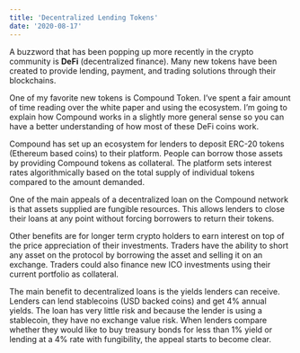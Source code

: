 ```yaml
---
title: 'Decentralized Lending Tokens'
date: '2020-08-17'
---
```


A buzzword that has been popping up more recently in the crypto community is **DeFi** (decentralized finance). Many new tokens have been created to provide lending, payment, and trading solutions through their blockchains.

One of my favorite new tokens is Compound Token. I’ve spent a fair amount of time reading over the white paper and using the ecosystem. I’m going to explain how Compound works in a slightly more general sense so you can have a better understanding of how most of these DeFi coins work.

Compound has set up an ecosystem for lenders to deposit ERC-20 tokens (Ethereum based coins) to their platform. People can borrow those assets by providing Compound tokens as collateral. The platform sets interest rates algorithmically based on the total supply of individual tokens compared to the amount demanded.

One of the main appeals of a decentralized loan on the Compound network is that assets supplied are fungible resources. This allows lenders to close their loans at any point without forcing borrowers to return their tokens.

Other benefits are for longer term crypto holders to earn interest on top of the price appreciation of their investments. Traders have the ability to short any asset on the protocol by borrowing the asset and selling it on an exchange. Traders could also finance new ICO investments using their current portfolio as collateral.

The main benefit to decentralized loans is the yields lenders can receive. Lenders can lend stablecoins (USD backed coins) and get 4% annual yields. The loan has very little risk and because the lender is using a stablecoin, they have no exchange value risk. When lenders compare whether they would like to buy treasury bonds for less than 1% yield or lending at a 4% rate with fungibility, the appeal starts to become clear.



